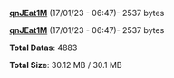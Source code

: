 [**qnJEat1M**](/data/qnJEat1M.txt) (17/01/23 - 06:47)- 2537 bytes

[**qnJEat1M**](/data/qnJEat1M.txt) (17/01/23 - 06:47)- 2537 bytes

**Total Datas**: 4883

**Total Size**: 30.12 MB / 30.1 MB